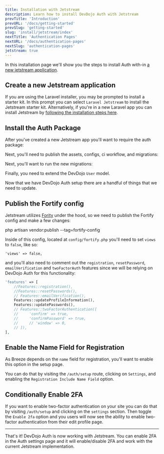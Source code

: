```yaml
---
title: Installation with Jetstream
description: Learn how to install DevDojo Auth with Jetstream
prevTitle: 'Introduction'
prevURL: '/docs/getting-started'
prevSlug: 'getting-started'
slug: 'install/jetstream/index'
nextTitle: 'Authentication Pages'
nextURL: '/docs/authentication-pages'
nextSlug: 'authentication-pages'
jetstream: true
---
```


In this installation page we'll show you the steps to install Auth with-in <a href="https://jetstream.laravel.com/installation.html" target="_blank">a new jetstream application</a>.

## Create a new Jetstream application

If you are using the Laravel installer, you may be prompted to install a starter kit. In this prompt you can select `Laravel Jetstream` to install the Jetstream starter kit. Alternatively, if you're in a new Laravel app you can install Jetstream by [following the installation steps here](https://jetstream.laravel.com/installation.html). 

## Install the Auth Package

After you've created a new Jetstream app you'll want to require the auth package:

<include src="docs/install/code/composer-require.html"></include>

Next, you'll need to publish the assets, configs, ci workflow, and migrations:

<include src="docs/install/code/publish.html"></include>

Next, you'll want to run the new migrations:

<include src="docs/install/code/migrate.html"></include>

Finally, you need to extend the DevDojo `User` model.

<include src="docs/install/code/extend-model.html"></include>

Now that we have DevDojo Auth setup there are a handful of things that we need to update.

## Publish the Fortify config

Jetstream utilizes <a href="https://laravel.com/docs/fortify" target="_blank">Fority</a> under the hood, so we need to publish the Fortify config and make a few changes:

<div class="p-5 font-mono whitespace-break-spaces bg-white/[6%] rounded-xl border border-white/[8%]"><span class="text-pink-400">php</span> <span class="text-green-400">artisan</span> <span class="text-yellow-400">vendor:publish</span> <span class="text-[#b4fd4f]">--tag=fortify-config</span></div>

Inside of this config, located at `config/fortify.php` you'll need to set `views` to `false`, like so:

```
'views' => false,
```

and you'll also need to comment out the `registration`, `resetPassword`, `emailVerification` and `twoFactorAuth` features since we will be relying on DevDojo Auth for this functionality:

```php
'features' => [
    //Features::registration(),
    //Features::resetPasswords(),
    // Features::emailVerification(),
    Features::updateProfileInformation(),
    Features::updatePasswords(),
    // Features::twoFactorAuthentication([
    //     'confirm' => true,
    //     'confirmPassword' => true,
    //     // 'window' => 0,
    // ]),
],
```

## Enable the Name Field for Registration

As Breeze depends on the `name` field for registration, you'll want to enable this option in the setup page.

You can do that by visiting the `/auth/setup` route, clicking on `Settings`, and enabling the `Registration Include Name Field` option.

## Conditionally Enable 2FA

If you want to enable two-factor authentication on your site you can do that by visiting `/auth/setup` and clicking on the `settings` section. Then toggle the `Enable 2fa` option and you users will now see the ability to enable two-factor authentication from their edit profile page.

---

That's it! DevDojo Auth is now working with Jetstream. You can enable 2FA in the Auth settings page and it will enable/disable 2FA and work with the current Jetstream implementation.
